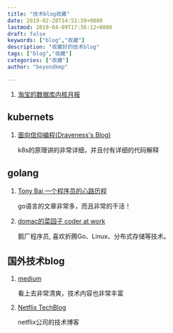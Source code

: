 ```yaml
---
title: "技术blog收藏"
date: 2019-02-28T14:51:59+0800
lastmod: 2019-04-09T17:56:12+0800
draft: false
keywords: ["blog","收藏"]
description: "收藏好的技术blog"
tags: ["blog","收藏"]
categories: ["收藏"]
author: "beyondkmp"

---
```


1. [淘宝的数据库内核月报](http://mysql.taobao.org/monthly/)

## kubernets

1. [面向信仰编程(Draveness's Blog)](https://draveness.me/)

    k8s的原理讲的非常详细，并且付有详细的代码解释

## golang

<!--more-->

1. [Tony Bai 一个程序员的心路历程](https://tonybai.com/)

    go语言的文章非常多，而且非常的干活！


2. [domac的菜园子 coder at work](https://lihaoquan.me/)

    鹅厂程序员, 喜欢折腾Go、Linux、分布式存储等技术。

## 国外技术blog

1. [medium](https://medium.com/)

    看上去非常清爽，技术内容也非常丰富

2. [Netflix TechBlog](https://medium.com/netflix-techblog)

    netflix公司的技术博客


